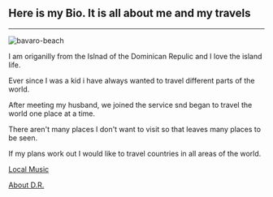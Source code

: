 ## Here is my Bio. It is all about me and my travels
------------------------------------------------------------------
![bavaro-beach](https://user-images.githubusercontent.com/43392571/46256346-6de34a80-c4e4-11e8-8496-a48d0760fae2.jpg)

I am origanilly from the Islnad of the Dominican Repulic and I love the island life. 

Ever since I was a kid i have always wanted to travel different parts of the world.

After meeting my husband, we joined the service snd began to travel the world one place at a time.

There aren't many places I don't want to visit so that leaves many places to be seen.

If my plans work out I would like to travel countries in all areas of the world.

[Local Music](https://www.youtube.com/watch?v=zOBucLIuBN0)

[About D.R.](https://www.youtube.com/watch?v=ZaVzcOt_onU)
